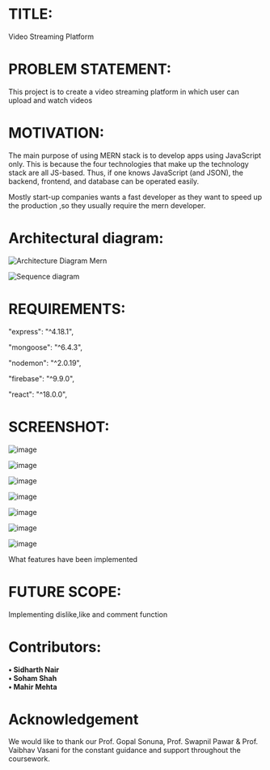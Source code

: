 # TITLE:

Video Streaming Platform

# PROBLEM STATEMENT:

This project is to create a video streaming platform in which user can upload and watch videos 


# MOTIVATION:

The main purpose of using MERN stack is to develop apps using JavaScript only. This is because the four technologies that make up the technology stack are all JS-based. Thus, if one knows JavaScript (and JSON), the backend, frontend, and database can be operated easily.

Mostly start-up companies wants a fast developer as they want to speed up the production ,so they usually require the mern developer.



# Architectural diagram:
![Architecture Diagram Mern](https://user-images.githubusercontent.com/74295910/204125499-4a3e928e-4988-4e31-bc14-293f0a880824.png)

![Sequence diagram](https://user-images.githubusercontent.com/74295910/204126668-a7c874c3-29e7-4343-9289-131561b6bf6e.png)



# REQUIREMENTS:

"express": "^4.18.1",

"mongoose": "^6.4.3",

"nodemon": "^2.0.19",

"firebase": "^9.9.0",

"react": "^18.0.0",



# SCREENSHOT:

![image](https://user-images.githubusercontent.com/74295910/204153005-40527ba0-7cd2-4bc5-965e-dbac9d52b9d7.png)

![image](https://user-images.githubusercontent.com/74295910/204153564-2f4de7e8-8b07-4d18-b34d-311f846b34dd.png)

![image](https://user-images.githubusercontent.com/74295910/204153573-f1e7ace7-ca51-4af1-87be-f412db59bc24.png)

![image](https://user-images.githubusercontent.com/74295910/204153580-c1290c9f-2fba-4ec6-ae10-0900a7966554.png)

![image](https://user-images.githubusercontent.com/80514750/204153735-038a9f67-197b-4617-ac2f-0a62ed18e891.jpeg)

![image](https://user-images.githubusercontent.com/80514750/204153756-23fc755b-d476-4c77-a200-ea6dcf821584.jpeg)

![image](https://user-images.githubusercontent.com/82643868/204154005-408bb90f-923d-40d5-bc8a-d0906f24d7db.png)



What features have been implemented 

# FUTURE SCOPE:

Implementing dislike,like and comment function

# Contributors:
**•	Sidharth Nair** <br />
**•	Soham Shah** <br />
**•	Mahir Mehta** 

# Acknowledgement
We would like to thank our Prof. Gopal Sonuna, Prof. Swapnil Pawar & Prof. Vaibhav Vasani for the constant guidance and support throughout the coursework.

